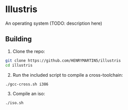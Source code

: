 # Illustris

An operating system (TODO: description here)

## Building

1. Clone the repo:

```sh
git clone https://github.com/HENRYMARTIN5/illustris
cd illustris
```

2. Run the included script to compile a cross-toolchain:

```sh
./gcc-cross.sh i386
```

3. Compile an iso:

```sh
./iso.sh
```
